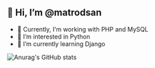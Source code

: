 ## 👋 Hi, I’m @matrodsan
- 💼 Currently, I'm working with PHP and MySQL
- 👀 I’m interested in Python
- 🌱 I’m currently learning Django

![Anurag's GitHub stats](https://github-readme-stats.vercel.app/api?username=matrodsan&hide=contribs,prs)
